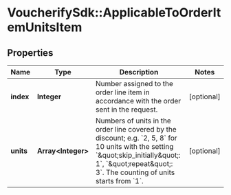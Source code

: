 # VoucherifySdk::ApplicableToOrderItemUnitsItem

## Properties

| Name | Type | Description | Notes |
| ---- | ---- | ----------- | ----- |
| **index** | **Integer** | Number assigned to the order line item in accordance with the order sent in the request. | [optional] |
| **units** | **Array&lt;Integer&gt;** | Numbers of units in the order line covered by the discount; e.g. &#x60;2, 5, 8&#x60; for 10 units with the setting &#x60;\&quot;skip_initially\&quot;: 1&#x60;, &#x60;\&quot;repeat\&quot;: 3&#x60;. The counting of units starts from &#x60;1&#x60;. | [optional] |

